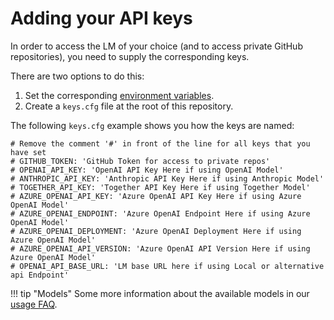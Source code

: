 # Adding your API keys

In order to access the LM of your choice (and to access private GitHub repositories), you need to supply the corresponding keys.

There are two options to do this:

1. Set the corresponding [environment variables](https://www.cherryservers.com/blog/how-to-set-list-and-manage-linux-environment-variables).
2. Create a `keys.cfg` file at the root of this repository.

The following `keys.cfg` example shows you how the keys are named:

```
# Remove the comment '#' in front of the line for all keys that you have set
# GITHUB_TOKEN: 'GitHub Token for access to private repos'
# OPENAI_API_KEY: 'OpenAI API Key Here if using OpenAI Model'
# ANTHROPIC_API_KEY: 'Anthropic API Key Here if using Anthropic Model'
# TOGETHER_API_KEY: 'Together API Key Here if using Together Model'
# AZURE_OPENAI_API_KEY: 'Azure OpenAI API Key Here if using Azure OpenAI Model'
# AZURE_OPENAI_ENDPOINT: 'Azure OpenAI Endpoint Here if using Azure OpenAI Model'
# AZURE_OPENAI_DEPLOYMENT: 'Azure OpenAI Deployment Here if using Azure OpenAI Model'
# AZURE_OPENAI_API_VERSION: 'Azure OpenAI API Version Here if using Azure OpenAI Model'
# OPENAI_API_BASE_URL: 'LM base URL here if using Local or alternative api Endpoint'
```

!!! tip "Models"
    Some more information about the available models in our [usage FAQ](../usage/usage_faq.md).
